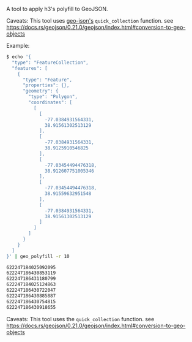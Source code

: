 A tool to apply h3's polyfill to GeoJSON.

Caveats: This tool uses [geo-json's](https://github.com/georust/geojson) `quick_collection` function. see https://docs.rs/geojson/0.21.0/geojson/index.html#conversion-to-geo-objects

Example:

```bash
$ echo '{
  "type": "FeatureCollection",
  "features": [
    {
      "type": "Feature",
      "properties": {},
      "geometry": {
        "type": "Polygon",
        "coordinates": [
          [
            [
              -77.0384931564331,
              38.91561302513129
            ],
            [
              -77.0384931564331,
              38.9125910546825
            ],
            [
              -77.03454494476318,
              38.912607751005346
            ],
            [
              -77.03454494476318,
              38.91559632951548
            ],
            [
              -77.0384931564331,
              38.91561302513129
            ]
          ]
        ]
      }
    }
  ]
}' | geo_polyfill -r 10

622247184025092095
622247186430853119
622247186431180799
622247184025124863
622247186430722047
622247186430885887
622247186430754815
622247186430918655
```
Caveats: This tool uses the `quick_collection` function. see https://docs.rs/geojson/0.21.0/geojson/index.html#conversion-to-geo-objects